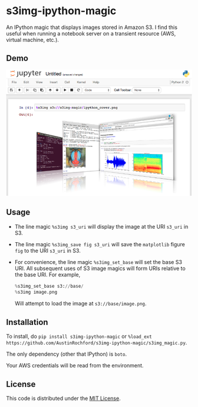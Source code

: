 # s3img-ipython-magic
An IPython magic that displays images stored in Amazon S3.  I find this useful when running a notebook server on a transient resource (AWS, virtual machine, etc.).

## Demo

![Demo](https://raw.githubusercontent.com/AustinRochford/s3img-ipython-magic/master/s3img_demo.png)

## Usage

* The line magic `%s3img s3_uri` will display the image at the URI `s3_uri` in S3.
* The line magic `%s3img_save fig s3_uri` will save the `matplotlib` figure `fig` to the URI `s3_uri` in S3.
* For convenience, the line magic `%s3img_set_base` will set the base S3 URI.  All subsequent uses of S3 image magics will form URIs relative to the base URI.  For example,

    ```python
    %s3img_set_base s3://base/
    %s3img image.png
    ```

    Will attempt to load the image at `s3://base/image.png`.

## Installation

To install, do `pip install s3img-ipython-magic` or `%load_ext https://github.com/AustinRochford/s3img-ipython-magic/s3img_magic.py`.

The only dependency (other that IPython) is `boto`.

Your AWS credentials will be read from the environment.

## License

This code is distributed under the [MIT License](https://raw.githubusercontent.com/AustinRochford/s3img-ipython-magic/master/LICENSE).
